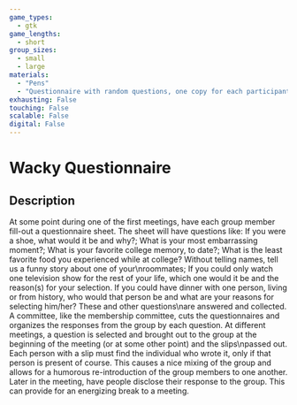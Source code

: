 ```yaml
---
game_types:
  - gtk
game_lengths:
  - short
group_sizes:
  - small
  - large
materials:
  - "Pens"
  - "Questionnaire with random questions, one copy for each participant."
exhausting: False
touching: False
scalable: False
digital: False
---
```

# Wacky Questionnaire

## Description
At some point during one of the first meetings, have each group member fill-out a questionnaire sheet. The sheet will have questions like: If you were a shoe, what would it be and why?; What is your most embarrassing moment?; What is your favorite college memory, to date?; What is the least favorite food you experienced while at college? Without telling names, tell us a funny story about one of your\nroommates; If you could only watch one television show for the rest of your life, which one would it be and the reason(s) for your selection. If you could have dinner with one person, living or from history, who would that person be and what are your reasons for selecting him/her? These and other questions\nare answered and collected. A committee, like the membership committee, cuts the questionnaires and organizes the responses from the group by each question. At different meetings, a question is selected and brought out to the group at the beginning of the meeting (or at some other point) and the slips\npassed out. Each person with a slip must find the individual who wrote it, only if that person is present of course. This causes a nice mixing of the group and allows for a humorous re-introduction of the group members to one another. Later in the meeting, have people disclose their response to the group. This can provide for an energizing break to a meeting.
